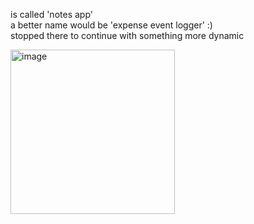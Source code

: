 is called 'notes app' <br>
a better name would be 'expense event logger' :)<br>
stopped there to continue with something more dynamic<br>

<img width="263" alt="image" src="https://github.com/user-attachments/assets/fd8639d2-1032-4750-bbff-92c7f9694876" />
